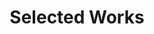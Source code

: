 ---
title: Selected Works
layout: art
description: Artwork from 2010 - Present
active: gallery
header-img: media/banner3.jpg
---
